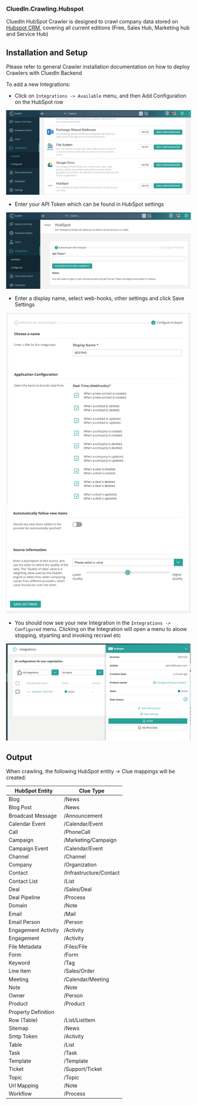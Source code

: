 ### CluedIn.Crawling.Hubspot 

CluedIn HubSpot Crawler is designed to crawl company data stored on [Hubspot CRM](https://www.hubspot.com/products/crm), covering all current editions (Free, Sales Hub, Marketing hub and Service Hub)

## Installation and Setup

Please refer to general Crawler installation documentation on how to deploy Crawlers with CluedIn Backend

To add a new Integrations:

- Click on `Integrations -> Available` menu, and then Add Configuration on the HubSpot row
  
![Add Configuration](HubSpotAddConfiguration.png "Add Configuration")

- Enter your API Token which can be found in HubSpot settings
  
![API Token](HubSpotApiToken.png "API Token")

- Enter a display name, select web-hooks, other settings and click Save Settings
  
![Settings](HubSpotSettings1.png "Settings")
![Settings](HubSpotSettings2.png "Settings")

- You should now see your new Integration in the `Integrations -> Configured` menu. Clicking on the Integration will open a menu to aloow stopping, styarting and invoking recrawl etc
  
![Recrawl](HubSpotRecrawl.png "Recrawl")

## Output

When crawling, the following HubSpot entity -> Clue mappings will be created:

| HubSpot Entity        | Clue Type                 |
|-------------------    |---------------------------|
| Blog                  | /News                     |
| Blog Post             | /News                     |
| Broadcast Message     | /Announcement             |
| Calendar Event        | /Calendar/Event           |
| Call                  | /PhoneCall                |
| Campaign              | /Marketing/Campaign       |
| Campaign Event        | /Calendar/Event           |
| Channel               | /Channel                  |
| Company               | /Organization             |
| Contact               | /Infrastructure/Contact   |
| Contact List          | /List                     |
| Deal                  | /Sales/Deal               |
| Deal Pipeline         | /Process                  |
| Domain                | /Note                     |
| Email                 | /Mail                     |
| Email Person          | /Person                   |
| Engagement Activity   | /Activity                 |
| Engagement            | /Activity                 |
| File Metadata         | /Files/File               |
| Form                  | /Form                     |
| Keyword               | /Tag                      |
| Line Item             | /Sales/Order              |
| Meeting               | /Calendar/Meeting         |
| Note                  | /Note                     |
| Owner                 | /Person                   |
| Product               | /Product                  |
| Property Definition|  | /Note                     |
| Row (Table)           | /List/ListItem            |
| Sitemap               | /News                     |
| Smtp Token            | /Activity                 |
| Table                 | /List                     |
| Task                  | /Task                     |
| Template              | /Template                 |
| Ticket                | /Support/Ticket           |
| Topic                 | /Topic                    |
| Url Mapping           | /Note                     |
| Workflow              | /Process                  |

